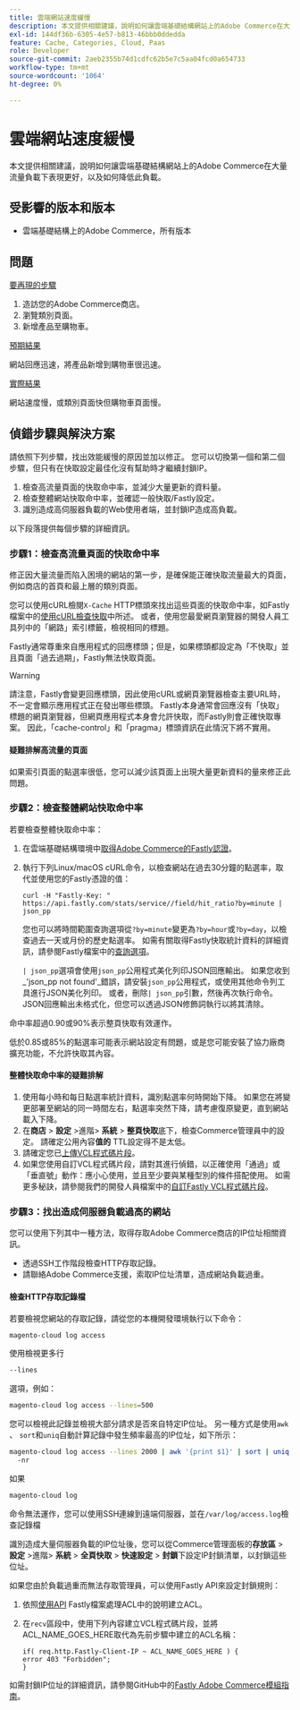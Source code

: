 ```yaml
---
title: 雲端網站速度緩慢
description: 本文提供相關建議，說明如何讓雲端基礎結構網站上的Adobe Commerce在大量流量負載下表現更好，以及如何降低此負載。
exl-id: 144df36b-6305-4e57-b813-46bbb0ddedda
feature: Cache, Categories, Cloud, Paas
role: Developer
source-git-commit: 2aeb2355b74d1cdfc62b5e7c5aa04fcd0a654733
workflow-type: tm+mt
source-wordcount: '1064'
ht-degree: 0%

---
```


# 雲端網站速度緩慢

本文提供相關建議，說明如何讓雲端基礎結構網站上的Adobe Commerce在大量流量負載下表現更好，以及如何降低此負載。

## 受影響的版本和版本

* 雲端基礎結構上的Adobe Commerce，所有版本

## 問題

<u>要再現的步驟</u>

1. 造訪您的Adobe Commerce商店。
1. 瀏覽類別頁面。
1. 新增產品至購物車。

<u>預期結果</u>

網站回應迅速，將產品新增到購物車很迅速。

<u>實際結果</u>

網站速度慢，或類別頁面快但購物車頁面慢。

## 偵錯步驟與解決方案

請依照下列步驟，找出效能緩慢的原因並加以修正。 您可以切換第一個和第二個步驟，但只有在快取設定最佳化沒有幫助時才繼續封鎖IP。

1. 檢查高流量頁面的快取命中率，並減少大量更新的資料量。
1. 檢查整體網站快取命中率，並確認一般快取/Fastly設定。
1. 識別造成高伺服器負載的Web使用者端，並封鎖IP造成高負載。

以下段落提供每個步驟的詳細資訊。

### 步驟1：檢查高流量頁面的快取命中率

修正因大量流量而陷入困境的網站的第一步，是確保能正確快取流量最大的頁面，例如商店的首頁和最上層的類別頁面。

您可以使用cURL檢閱`X-Cache` HTTP標頭來找出這些頁面的快取命中率，如Fastly檔案中的[使用cURL檢查快取](https://docs.fastly.com/guides/debugging/checking-cache#using-curl)中所述。 或者，使用您最愛網頁瀏覽器的開發人員工具列中的「網路」索引標籤，檢視相同的標題。

Fastly通常尊重來自應用程式的回應標頭；但是，如果標頭都設定為「不快取」並且頁面「過去過期」，Fastly無法快取頁面。

>[!WARNING]
>
>請注意，Fastly會變更回應標頭，因此使用cURL或網頁瀏覽器檢查主要URL時，不一定會顯示應用程式正在發出哪些標頭。 Fastly本身通常會回應沒有「快取」標題的網頁瀏覽器，但網頁應用程式本身會允許快取，而Fastly則會正確快取專案。 因此，「cache-control」和「pragma」標頭資訊在此情況下將不實用。

#### 疑難排解高流量的頁面

如果索引頁面的點選率很低，您可以減少該頁面上出現大量更新資料的量來修正此問題。

### 步驟2：檢查整體網站快取命中率

若要檢查整體快取命中率：

1. 在雲端基礎結構環境中[取得Adobe Commerce的Fastly認證](https://experienceleague.adobe.com/en/docs/commerce-cloud-service/user-guide/cdn/setup-fastly/fastly-configuration)。
1. 執行下列Linux/macOS cURL命令，以檢查網站在過去30分鐘的點選率，取代並使用您的Fastly憑證的值：

   `curl -H "Fastly-Key: " https://api.fastly.com/stats/service//field/hit_ratio?by=minute | json_pp`

   您也可以將時間範圍查詢選項從`?by=minute`變更為`?by=hour`或`?by=day`，以檢查過去一天或月份的歷史點選率。 如需有關取得Fastly快取統計資料的詳細資訊，請參閱Fastly檔案中的[查詢選項](https://docs.fastly.com/api/stats#Query)。

   `| json_pp`選項會使用`json_pp`公用程式美化列印JSON回應輸出。 如果您收到_&#39;json\_pp not found&#39;_錯誤，請安裝`json_pp`公用程式，或使用其他命令列工具進行JSON美化列印。 或者，刪除`| json_pp`引數，然後再次執行命令。 JSON回應輸出未格式化，但您可以透過JSON修飾詞執行以將其清除。

命中率超過0.90或90%表示整頁快取有效運作。

低於0.85或85%的點選率可能表示網站設定有問題，或是您可能安裝了協力廠商擴充功能，不允許快取其內容。

#### 整體快取命中率的疑難排解

1. 使用每小時和每日點選率統計資料，識別點選率何時開始下降。 如果您在將變更部署至網站的同一時間左右，點選率突然下降，請考慮復原變更，直到網站載入下降。
1. 在&#x200B;**商店** > **設定** >進階> **系統** > **整頁快取**&#x200B;底下，檢查Commerce管理員中的設定。 請確定公用內容&#x200B;**值的** TTL設定得不是太低。
1. 請確定您已[上傳VCL程式碼片段](https://experienceleague.adobe.com/en/docs/commerce-cloud-service/user-guide/cdn/setup-fastly/fastly-configuration#upload-vcl-snippets)。
1. 如果您使用自訂VCL程式碼片段，請對其進行偵錯，以正確使用「通過」或「垂直號」動作：應小心使用，並且至少要與某種型別的條件搭配使用。 如需更多秘訣，請參閱我們的開發人員檔案中的[自訂Fastly VCL程式碼片段](https://experienceleague.adobe.com/en/docs/commerce-cloud-service/user-guide/cdn/custom-vcl-snippets/fastly-vcl-custom-snippets)。

### 步驟3：找出造成伺服器負載過高的網站

您可以使用下列其中一種方法，取得存取Adobe Commerce商店的IP位址相關資訊。

* 透過SSH工作階段檢查HTTP存取記錄。
* 請聯絡Adobe Commerce支援，索取IP位址清單，造成網站負載過重。

#### 檢查HTTP存取記錄檔

若要檢視您網站的存取記錄，請從您的本機開發環境執行以下命令：

```bash
magento-cloud log access
```

使用檢視更多行

```bash
--lines
```

選項，例如：

```bash
magento-cloud log access --lines=500
```

您可以檢視此記錄並檢視大部分請求是否來自特定IP位址。 另一種方式是使用`awk` 、 `sort`和`uniq`自動計算記錄中發生頻率最高的IP位址，如下所示：

```bash
magento-cloud log access --lines 2000 | awk '{print $1}' | sort | uniq -c | sort
  -nr
```

如果

```bash
magento-cloud log
```

命令無法運作，您可以使用SSH連線到遠端伺服器，並在`/var/log/access.log`檢查記錄檔

識別造成大量伺服器負載的IP位址後，您可以從Commerce管理面板的&#x200B;**存放區** > **設定** >進階> **系統** > **全頁快取** > **快速設定** > **封鎖**&#x200B;下設定IP封鎖清單，以封鎖這些位址。

如果您由於負載過重而無法存取管理員，可以使用Fastly API來設定封鎖規則：

1. 依照[使用API](https://docs.fastly.com/guides/access-control-lists/working-with-acls-using-the-api) Fastly檔案處理ACL中的說明建立ACL。
1. 在`recv`區段中，使用下列內容建立VCL程式碼片段，並將ACL\_NAME\_GOES\_HERE取代為先前步驟中建立的ACL名稱：

   ```
   if( req.http.Fastly-Client-IP ~ ACL_NAME_GOES_HERE ) {
   error 403 "Forbidden";
   }
   ```

如需封鎖IP位址的詳細資訊，請參閱GitHub中的[Fastly Adobe Commerce模組指南](https://github.com/fastly/fastly-magento2/blob/master/Documentation/Guides/BLOCKING.md)。
